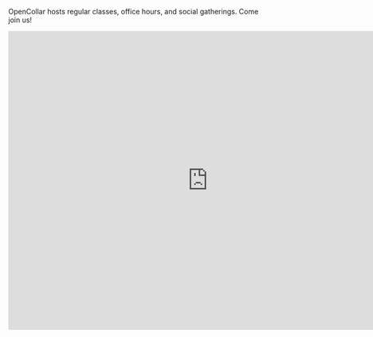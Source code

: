 OpenCollar hosts regular classes, office hours, and social gatherings.  Come
join us!

<iframe src="https://calendar.google.com/calendar/embed?showPrint=0&amp;showTabs=0&amp;showCalendars=0&amp;mode=AGENDA&amp;height=600&amp;wkst=1&amp;bgcolor=%23FFFFFF&amp;src=k21e2u4oufia9jhst3ps80b1ig%40group.calendar.google.com&amp;color=%23711616&amp;ctz=America%2FLos_Angeles" style="border-width:0" width="800" height="600" frameborder="0" scrolling="no"></iframe>

